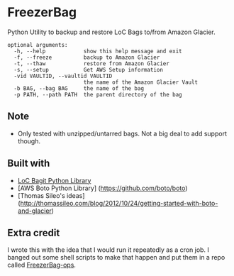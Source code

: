 # FreezerBag
Python Utility to backup and restore LoC Bags to/from Amazon Glacier.
```
optional arguments:
  -h, --help            show this help message and exit
  -f, --freeze          backup to Amazon Glacier
  -t, --thaw            restore from Amazon Glacier
  -s, --setup           Get AWS Setup information
  -vid VAULTID, --vaultid VAULTID
                        the name of the Amazon Glacier Vault
  -b BAG, --bag BAG     the name of the bag
  -p PATH, --path PATH  the parent directory of the bag
```

## Note
* Only tested with unzipped/untarred bags.  Not a big deal to add support though.

## Built with
* [LoC Bagit Python Library](https://github.com/LibraryOfCongress/bagit-python/)
* [AWS Boto Python Library] (https://github.com/boto/boto)
* [Thomas Sileo's ideas] (http://thomassileo.com/blog/2012/10/24/getting-started-with-boto-and-glacier)

## Extra credit
I wrote this with the idea that I would run it repeatedly as a cron job.
I banged out some shell scripts to make that happen and put them in a repo called [FreezerBag-ops](https://github.com/OULibraries/FreezerBag-ops).
